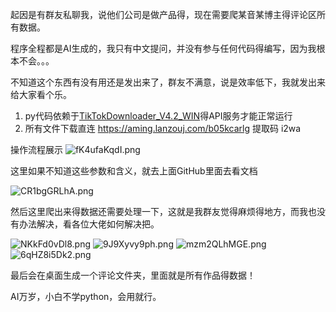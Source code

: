 起因是有群友私聊我，说他们公司是做产品得，现在需要爬某音某博主得评论区所有数据。

程序全程都是AI生成的，我只有中文提问，并没有参与任何代码得编写，因为我根本不会。。。

不知道这个东西有没有用还是发出来了，群友不满意，说是效率低下，我就发出来给大家看个乐。

1. py代码依赖于[TikTokDownloader_V4.2_WIN](https://github.com/JoeanAmier/TikTokDownloader)得API服务才能正常运行
2. 所有文件下载直连 https://aming.lanzouj.com/b05kcarlg 提取码 i2wa

操作流程展示
![fK4ufaKqdI.png](https://picshack.net/ib/fK4ufaKqdI.png)

这里如果不知道这些参数和含义，就去上面GitHub里面去看文档

![CR1bgGRLhA.png](https://picshack.net/ib/CR1bgGRLhA.png)

然后这里爬出来得数据还需要处理一下，这就是我群友觉得麻烦得地方，而我也没有办法解决，看各位大佬如何解决把。

![NKkFd0vDl8.png](https://picshack.net/ib/NKkFd0vDl8.png)
![9J9Xyvy9ph.png](https://picshack.net/ib/9J9Xyvy9ph.png)
![mzm2QLhMGE.png](https://picshack.net/ib/mzm2QLhMGE.png)
![6qHZ8i5Dk2.png](https://picshack.net/ib/6qHZ8i5Dk2.png)

最后会在桌面生成一个评论文件夹，里面就是所有作品得数据！

AI万岁，小白不学python，会用就行。